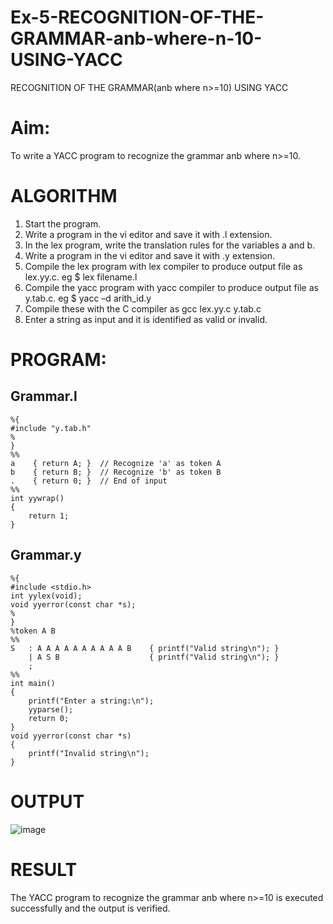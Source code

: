 # Ex-5-RECOGNITION-OF-THE-GRAMMAR-anb-where-n-10-USING-YACC
RECOGNITION OF THE GRAMMAR(anb where n>=10) USING YACC
# Aim:
To write a YACC program to recognize the grammar anb where n>=10.
# ALGORITHM
1.	Start the program.
2.	Write a program in the vi editor and save it with .l extension.
3.	In the lex program, write the translation rules for the variables a and b.
4.	Write a program in the vi editor and save it with .y extension.
5.	Compile the lex program with lex compiler to produce output file as lex.yy.c. eg $ lex filename.l
6.	Compile the yacc program with yacc compiler to produce output file as y.tab.c. eg $ yacc –d arith_id.y
7.	Compile these with the C compiler as gcc lex.yy.c y.tab.c
8.	Enter a string as input and it is identified as valid or invalid.
# PROGRAM:

## Grammar.l

```
%{
#include "y.tab.h"
%
}
%%
a    { return A; }  // Recognize 'a' as token A
b    { return B; }  // Recognize 'b' as token B
.    { return 0; }  // End of input
%%
int yywrap()
{
    return 1;
}
```

## Grammar.y

```
%{
#include <stdio.h>
int yylex(void);
void yyerror(const char *s);
%
}
%token A B
%%
S   : A A A A A A A A A A B    { printf("Valid string\n"); }
    | A S B                    { printf("Valid string\n"); } 
    ;
%%
int main()
{
    printf("Enter a string:\n");
    yyparse();
    return 0;  
}
void yyerror(const char *s)
{
    printf("Invalid string\n"); 
}
```

# OUTPUT

![image](https://github.com/user-attachments/assets/41e59942-0116-4677-8f75-8a72adedf839)

# RESULT

The YACC program to recognize the grammar anb where n>=10 is executed successfully and the output is verified.
